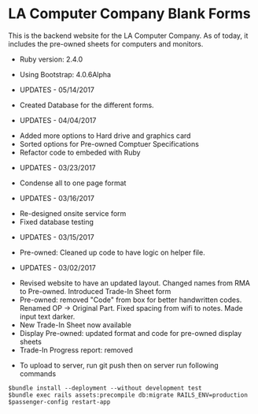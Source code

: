 # LA Computer Company Blank Forms

This is the backend website for the LA Computer Company. As of today, it includes the pre-owned sheets for computers and monitors.

* Ruby version: 2.4.0
* Using Bootstrap: 4.0.6Alpha

* UPDATES - 05/14/2017
- Created Database for the different forms.

* UPDATES - 04/04/2017
- Added more options to Hard drive and graphics card
- Sorted options for Pre-owned Comptuer Specifications
- Refactor code to embeded with Ruby

* UPDATES - 03/23/2017
- Condense all to one page format

* UPDATES - 03/16/2017
- Re-designed onsite service form
- Fixed database testing

* UPDATES - 03/15/2017
- Pre-owned: Cleaned up code to have logic on helper file.

* UPDATES - 03/02/2017
- Revised website to have an updated layout. Changed names from RMA to Pre-owned. Introduced Trade-In Sheet form
- Pre-owned: removed "Code" from box for better handwritten codes. Renamed OP -> Original Part. Fixed spacing from wifi to notes. Made input text darker.
- New Trade-In Sheet now available
- Display Pre-owned: updated format and code for pre-owned display sheets
- Trade-In Progress report: removed

* To upload to server, run git push then on server run following commands
<pre><code>$bundle install --deployment --without development test
$bundle exec rails assets:precompile db:migrate RAILS_ENV=production
$passenger-config restart-app
</code></pre>
